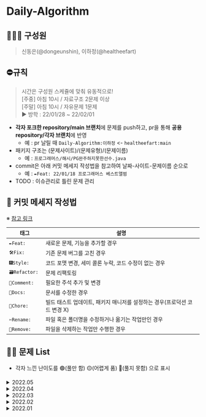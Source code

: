 # Daily-Algorithm

## 👩🏻‍🦱 구성원
> 신동은(@dongeunshin), 이하정(@healtheefart)

## ⛔️규칙
> 시간은 구성원 스케쥴에 맞춰 유동적으로!  
[주중] 아침 10시 / 자료구조 2문제 이상  
[주말] 아침 10시 / 자유문제 1문제  
▶ 방학 : 22/01/28 ~ 22/02/01

- **각자 포크한 repository/main 브랜치**에 문제를 push하고, pr을 통해 **공용 repository/각자 브랜치**에 반영
    - 예 : pr 날릴 때 `Daily-Algorithm:이하정` <- `healtheefart:main`
- 패키지 구조는 (문제사이트)/(문제유형)/(문제이름)
    - 예 : `프로그래머스/해시/PG완주하지못한선수.java`
- commit은 아래 커밋 메세지 작성법을 참고하여 날짜-사이트-문제이름 순으로
    - 예 : `✒️Feat: 22/01/18 프로그래머스 베스트앨범`
- TODO : 이슈관리로 틀린 문제 관리

## :speech_balloon: 커밋 메세지 작성법

※ [참고 링크](https://github.com/InSeong-So/IT-Note#developers-note)

|태그|설명|
|---|----|
|`✒️Feat: `|새로운 문제, 기능을 추가할 경우|
|`🛠Fix: `|기존 문제 버그를 고친 경우|
|`🎆Style: `|코드 포맷 변경, 세미 콜론 누락, 코드 수정이 없는 경우|
|`🗃Refactor: `|문제 리팩토링|
|`💬Comment: `|필요한 주석 추가 및 변경|
|`📝Docs: `|문서를 수정한 경우|
|`🔬Chore: `|빌드 태스트 업데이트, 패키지 매니저를 설정하는 경우(프로덕션 코드 변경 X)|
|`✂️Rename: `|파일 혹은 폴더명을 수정하거나 옮기는 작업만인 경우|
|`🧺Remove: `|파일을 삭제하는 작업만 수행한 경우|

## 👊🏼 문제 List
- 각자 느낀 난이도를 🟢(풀만 함) 🟡(어렵게 품) 🔴(풀지 못함) 으로 표시
<!-- 
||22.05.||![](/PG_tier_imgs/L2.png)|[](https://programmers.co.kr/learn/courses/30/lessons/)|| 
||22.05.||![](/BJ_tier_imgs/G2.png)|[](https://www.acmicpc.net/problem/1759)|| 
-->
<details>
<summary>2022.05</summary>
<div markdown="2022.05">       

|No.|날짜|유형|Lv.|문제링크|이하정|신동은|
|:-:|---|---|:--:|-------|:---:|:---:|
|1|22.05.02|구현|![](/PG_tier_imgs/L2.png)|[K진수에서 소수 개수 구하기](https://programmers.co.kr/learn/courses/30/lessons/92335)|🟢||  
|2|22.05.02|큐, 구현|![](/PG_tier_imgs/L3.png)|[셔틀버스](https://programmers.co.kr/learn/courses/30/lessons/17678)|🟢||   
|3|22.05.03|구현|![](/PG_tier_imgs/L2.png)|[뉴스클러스터링](https://programmers.co.kr/learn/courses/30/lessons/17677)|🟢||   
|4|22.05.03|구현|![](/PG_tier_imgs/L3.png)|[표편집](https://programmers.co.kr/learn/courses/30/lessons/81303)|🟢||   
|5|22.05.04|구현|![](/PG_tier_imgs/L2.png)|[주차요금](https://programmers.co.kr/learn/courses/30/lessons/92341)|🟢||
|6|22.05.08|코딩테스트||썸머코딩|1.5/4|3/4|
|7|22.05.10|구현|![](/PG_tier_imgs/L2.png)|[파일명 정렬](https://programmers.co.kr/learn/courses/30/lessons/17686)|🟡|🟡|
|8|22.05.11|조합|![](/PG_tier_imgs/L2.png)|[후보키](https://programmers.co.kr/learn/courses/30/lessons/42890)|🟡|🟡|
|9|22.05.12|DFS, BFS|![](/BJ_tier_imgs/G5.png)|[뱀과 사다리게임](https://www.acmicpc.net/problem/16928)|🟢|🟢|
|10|22.05.13|구현|![](/BJ_tier_imgs/G3.png)|[경사로](https://www.acmicpc.net/problem/14890)|🟡|🔴|
|11|22.05.14|KMP|![](/BJ_tier_imgs/G3.png)|[부분 문자열](https://www.acmicpc.net/problem/16916)|🔴||
|12|22.05.16|비트마스킹|![](/BJ_tier_imgs/G4.png)|[가르침](https://www.acmicpc.net/problem/1062)|🔴||
|13|22.05.17|DFS, BFS|![](/BJ_tier_imgs/G5.png)|[4연산](https://www.acmicpc.net/problem/14395)|🟢|🟢|
|14|22.05.18|구현|![](/BJ_tier_imgs/G4.png)|[주사위 굴리기](https://www.acmicpc.net/problem/14499)|🟢|🟢|
|15|22.05.20|구현|![](/BJ_tier_imgs/G5.png)|[톱니바퀴](https://www.acmicpc.net/problem/14891)|🟡||
|16|22.05.21|구현|![](/PG_tier_imgs/L2.png)|[삼각달팽이](https://programmers.co.kr/learn/courses/30/lessons/68645)|🟢||
|17|22.05.22|구현|![](/PG_tier_imgs/L2.png)|[캐시](https://programmers.co.kr/learn/courses/30/lessons/17680)|🟢|🟢|
|18|22.05.25|구현|![](/BJ_tier_imgs/G4.png)|[미로만들기](https://www.acmicpc.net/problem/2665)|🔴||
|19|22.05.26|구현|![](/BJ_tier_imgs/G4.png)|[마법사 상어와 파이어볼](https://www.acmicpc.net/problem/20056)|🟢||
|20|22.05.27|그리디|![](/BJ_tier_imgs/G4.png)|[AB](https://www.acmicpc.net/problem/12970)|🟢||

    
</div>
</details>

<details>
<summary>2022.04</summary>
<div markdown="2022.04">       

|No.|날짜|유형|Lv.|문제링크|이하정|신동은|
|:-:|---|---|:--:|-------|:---:|:---:|
|1|22.04.01|순열조합|![](/BJ_tier_imgs/G5.png)|[암호 만들기](https://www.acmicpc.net/problem/1759)|🟢||
|2|22.04.01|순열조합|![](/BJ_tier_imgs/S3.png)|[N과 M (1)](https://www.acmicpc.net/problem/15649)|🟢||
|3|22.04.07|DFS, BFS|![](/BJ_tier_imgs/G3.png)|[다리만들기](https://www.acmicpc.net/problem/2146)|🟡||
|4|22.04.07|연습문제|![](/PG_tier_imgs/L2.png)|[124 나라의 숫자](https://programmers.co.kr/learn/courses/30/lessons/12899)|🔴||
|5|22.04.09|순열조합|![](/BJ_tier_imgs/S2.png)|[N과 M (9)](https://www.acmicpc.net/problem/15663)|🟢||
|6|22.04.15|DFS, BFS|![](/BJ_tier_imgs/G4.png)|[숨바꼭질 4](https://www.acmicpc.net/problem/13913)|🟢||
|7|22.04.15|구현|![](/PG_tier_imgs/L2.png)|[방금그곡](https://programmers.co.kr/learn/courses/30/lessons/17683)|🟢|🟢|
|8|22.04.15|DFS, BFS|![](/BJ_tier_imgs/G4.png)|[이모티콘](https://www.acmicpc.net/problem/14226)|🟢|🟡|
|9|22.04.18|DFS, BFS|![](/BJ_tier_imgs/G5.png)|[숨바꼭질3](https://www.acmicpc.net/problem/13549)|🟡|🟢|
|10|22.04.18|순열조합|![](/PG_tier_imgs/L2.png)|[메뉴리뉴얼](https://programmers.co.kr/learn/courses/30/lessons/72411)|🟢|🟢|
|11|22.04.20|BFSDFS|![](/PG_tier_imgs/L3.png)|[단어변환](https://programmers.co.kr/learn/courses/30/lessons/43163)|🟢|🟡|    
|12|22.04.20|구현|![](/PG_tier_imgs/L2.png)|[프렌즈4블록](https://programmers.co.kr/learn/courses/30/lessons/17679)|🟢|🟡|
|13|22.04.23|순열조합|![](/BJ_tier_imgs/G3.png)|[소문난 칠공주](https://www.acmicpc.net/problem/1941)|🟡|🔴|
|14|22.04.24|DFS, BFS|![](/PG_tier_imgs/L2.png)|[거리두기 확인하기](https://programmers.co.kr/learn/courses/30/lessons/81302)|🟢|🟢|  
|15|22.04.26|구현|![](/PG_tier_imgs/L2.png)|[압축](https://programmers.co.kr/learn/courses/30/lessons/17684)|🟢|🟢|  
|16|22.04.26|구현|![](/PG_tier_imgs/L2.png)|[n^2배열자르기](https://programmers.co.kr/learn/courses/30/lessons/87390)|🟡|🟢|  
|17|22.04.27|구현|![](/PG_tier_imgs/L1.png)|[숫자 문자열과 영단어](https://programmers.co.kr/learn/courses/30/lessons/81301)|🟢|🟢|  
|18|22.04.27|그리디|![](/BJ_tier_imgs/G4.png)|[단어 수학](https://www.acmicpc.net/problem/1339)|🟢|🔴|  
|19|22.04.29|순열조합|![](/PG_tier_imgs/L2.png)|[양궁대회](https://programmers.co.kr/learn/courses/30/lessons/92342)|🟢||  
    
</div>
</details>

<details>
<summary>2022.03</summary>
<div markdown="2022.03">       

|날짜|유형|Lv.|문제링크|이하정|신동은|
|---|---|:--:|-------|:---:|:---:|
|22.03.01|DFS, BFS|![](/BJ_tier_imgs/S2.png)|[DFS와 BFS](https://www.acmicpc.net/problem/1260)|🟢||
|22.03.01| |![](/BJ_tier_imgs/S1.png)|[미로탐색](https://www.acmicpc.net/problem/2178)|🟢||
|22.03.01| |![](/BJ_tier_imgs/S3.png)|[바이러스](https://www.acmicpc.net/problem/2606)|🟢||
|22.03.03| |![](/BJ_tier_imgs/G5.png)|[로봇 청소기](https://www.acmicpc.net/problem/14503)|🟢||
|22.03.03| |![](/BJ_tier_imgs/G5.png)|[토마토](https://www.acmicpc.net/problem/7569)|🟡||
|22.03.03| |![](/BJ_tier_imgs/S1.png)|[단지 번호 붙이기](https://www.acmicpc.net/problem/2667)|🟢||
|22.03.03| |![](/BJ_tier_imgs/S2.png)|[촌수계산](https://www.acmicpc.net/problem/2644)|🟢||
|22.03.03| |![](/BJ_tier_imgs/S1.png)|[숨바꼭질](https://www.acmicpc.net/problem/1697)|🟢||
|22.03.04| |![](/BJ_tier_imgs/S1.png)|[안전영역](https://www.acmicpc.net/problem/2468)|🟢||
|22.03.04| |![](/BJ_tier_imgs/G4.png)|[빙산](https://www.acmicpc.net/problem/2573)|🟡||
|22.03.04| |![](/BJ_tier_imgs/G5.png)|[스타트링크](https://www.acmicpc.net/problem/14503)|🟢||
|22.03.04| |![](/BJ_tier_imgs/S1.png)|[맥주 마시면서 걸어가기](https://www.acmicpc.net/problem/9205)|🟡||
|22.03.05|코딩테스트||Dev Matching|1/3|-|
|22.03.08|구현|![](/BJ_tier_imgs/S4.png)|[반복수열](https://www.acmicpc.net/problem/2331)|🟢|🟢|
|22.03.08|이진탐색|![](/BJ_tier_imgs/S3.png)|[예산](https://www.acmicpc.net/problem/2512)||🟡|
|22.03.08|그리디|![](/BJ_tier_imgs/G5.png)|[A와 B](https://www.acmicpc.net/problem/12904)||🟢|
|22.03.09||![](/BJ_tier_imgs/S5.png)|[30](https://www.acmicpc.net/problem/10610)|🟢|🔴|
|22.03.09|DFS, BFS|![](/BJ_tier_imgs/G5.png)|[연구소](https://www.acmicpc.net/problem/14502)|🔴||
|22.03.09||![](/BJ_tier_imgs/G5.png)|[적록색약](https://www.acmicpc.net/problem/10026)|🟢||
|22.03.11|그리디|![](/BJ_tier_imgs/S4.png)|[병든 나이트](https://www.acmicpc.net/problem/1783)|||
|22.03.11|DFS, BFS|![](/BJ_tier_imgs/S2.png)|[순열 사이클](https://www.acmicpc.net/problem/10451)|🟢||
|22.03.11|이진탐색|![](/BJ_tier_imgs/S2.png)|[용돈 관리](https://www.acmicpc.net/problem/6236)|🟢||
|22.03.12|코딩테스트||SKT ICT Family 1차|3/4|2.5/4|
|22.03.15|그리디|![](/BJ_tier_imgs/G4.png)|[수묶기](https://www.acmicpc.net/problem/1744)|🟢|🟡|
|22.03.15|DFS, BFS|![](/BJ_tier_imgs/G3.png)|[로봇](https://www.acmicpc.net/problem/1726)|🟡||
|22.03.16|이진탐색|![](/BJ_tier_imgs/S1.png)|[기타레슨](https://www.acmicpc.net/problem/2343)|🟢||
|22.03.16|DP|![](/BJ_tier_imgs/S3.png)|[퇴사](https://www.acmicpc.net/problem/14501)|🟡||
|22.03.16| |![](/BJ_tier_imgs/S1.png)|[정수 삼각형](https://www.acmicpc.net/problem/1932)|🟢||
|22.03.17|DFS, BFS|![](/BJ_tier_imgs/G4.png)|[Puyo Puyo](https://www.acmicpc.net/problem/11559)|🟡||
|22.03.17| |![](/BJ_tier_imgs/G4.png)|[말이 되고픈 원숭이](https://www.acmicpc.net/problem/1600)|🟡||
|22.03.17|DP|![](/BJ_tier_imgs/S3.png)|[2xN 타일링](https://www.acmicpc.net/problem/11726)|🟢||
|22.03.18|구현|![](/BJ_tier_imgs/S5.png)|[CPU](https://www.acmicpc.net/problem/16506)|🟢||
|22.03.18|DP|![](/BJ_tier_imgs/G4.png)|[벽 부수고 이동하기](https://www.acmicpc.net/problem/2206)||🟡|
|22.03.18|DFS, BFS|![](/BJ_tier_imgs/S2.png)|[가장 긴 증가하는 부분 수열](https://www.acmicpc.net/problem/11053)|🟡|🟡|
|22.03.19|코딩테스트||SKT ICT Family 2차|1.5/4|0.5/4|
|22.03.22|DP|![](/BJ_tier_imgs/S3.png)|[1, 2, 3 더하기](https://www.acmicpc.net/problem/9095)|🟡|🟢|
|22.03.22|DFS, BFS|![](/BJ_tier_imgs/G5.png)|[빗물](https://www.acmicpc.net/problem/14719)|🟢|🔴|
|22.03.22|BF|![](/BJ_tier_imgs/S1.png)|[현명한 나이트](https://www.acmicpc.net/problem/18404)|🟢||
|22.03.23|BF|![](/BJ_tier_imgs/G4.png)|[감시](https://www.acmicpc.net/problem/15683)|🔴|🔴|
|22.03.23|DFS, BFS|![](/BJ_tier_imgs/G5.png)|[치즈](https://www.acmicpc.net/problem/2636)|🟡|🟡|
|22.03.23|DP|![](/BJ_tier_imgs/S2.png)|[가장 긴 증가하는 부분 수열](https://www.acmicpc.net/problem/11053)|🟢|🟢|
|22.03.24|DP|![](/BJ_tier_imgs/G4.png)|[가장 긴 증가하는 부분 수열 4](https://www.acmicpc.net/problem/14002)|🟢|🟢|
|22.03.24|DFS, BFS|![](/BJ_tier_imgs/G4.png)|[벽 부수고 이동하기](https://www.acmicpc.net/problem/2206)|🟢|🟡|
|22.03.25|DFS, BFS|![](/PG_tier_imgs/L2.png)|[단어 변환](https://programmers.co.kr/learn/courses/30/lessons/43163)|🟢||
|22.03.25|연습문제|![](/PG_tier_imgs/L2.png)|[순위 검색](https://programmers.co.kr/learn/courses/30/lessons/72412)|🟡||
|22.03.26|코딩테스트||라인 플러스|3/6||
|22.03.30|연습문제|![](/PG_tier_imgs/L2.png)|[행렬 테두리 회전](https://programmers.co.kr/learn/courses/30/lessons/77485)|🟢||
|22.03.30|연습문제|![](/PG_tier_imgs/L3.png)|[다단계 칫솔 판매](https://programmers.co.kr/learn/courses/30/lessons/77486)|🟢||
|22.03.31|연습문제|![](/PG_tier_imgs/L1.png)|[부족한 금액 계산하기](https://programmers.co.kr/learn/courses/30/lessons/82612)|🟢||
|22.03.31|연습문제|![](/PG_tier_imgs/L1.png)|[최소 직사각형](https://programmers.co.kr/learn/courses/30/lessons/86491)|🟢||
|22.03.31|연습문제|![](/PG_tier_imgs/L2.png)|[피로도](https://programmers.co.kr/learn/courses/30/lessons/87946)|🟡||
    
</div>
</details>

<details>
<summary>2022.02</summary>
<div markdown="2022.02">       

|날짜|유형|문제링크|이하정|신동은|
|--------|------|---|:------:|:---:|
|22.02.03|완전탐색|[1️⃣ 모의고사](https://programmers.co.kr/learn/courses/30/lessons/42840)|🟢|🟢|
|22.02.03| |[2️⃣ 소수 찾기](https://programmers.co.kr/learn/courses/30/lessons/42839)|🟢|🟢|
|22.02.03| |[2️⃣ 카펫](https://programmers.co.kr/learn/courses/30/lessons/42842)|🟢|🟢|
|22.02.05|탐욕법|[1️⃣ 체육복](https://programmers.co.kr/learn/courses/30/lessons/42862)|🟢|🟢|
|22.02.07| |[2️⃣ 조이스틱](https://programmers.co.kr/learn/courses/30/lessons/42860)|🟢|🟢|
|22.02.08| |[2️⃣ 큰 수 만들기](https://programmers.co.kr/learn/courses/30/lessons/42883)|🟢|🟢|
|22.02.09| |[2️⃣ 구명보트](https://programmers.co.kr/learn/courses/30/lessons/42885)|🟢|🟢|
|22.02.10|연습문제|[2️⃣ 오픈채팅방](https://programmers.co.kr/learn/courses/30/lessons/42888)|🟢|🟢|
|22.02.10| |[2️⃣ N개 최소공배수](https://programmers.co.kr/learn/courses/30/lessons/12953)|🟢|🟢|
|22.02.11| |[2️⃣ 멀쩡한 사각형](https://programmers.co.kr/learn/courses/30/lessons/62048)|🟢|🔴|
|22.02.11| |[2️⃣ 2개 이하로 다른 비트](https://programmers.co.kr/learn/courses/30/lessons/77885)|🟡|🔴|
|22.02.14| |[2️⃣ 영어 끝말잇기](https://programmers.co.kr/learn/courses/30/lessons/12981)|🟢|🟢|
|22.02.14| |[2️⃣ 짝지어 제거하기](https://programmers.co.kr/learn/courses/30/lessons/12973)|🟢|🟢|
|22.02.16| |[2️⃣ 튜플](https://programmers.co.kr/learn/courses/30/lessons/64065)|🟡|🟢|
|22.02.17| |[2️⃣ 땅따먹기](https://programmers.co.kr/learn/courses/30/lessons/12913)|🟡||
|22.02.17| |[2️⃣ 모음사전](https://programmers.co.kr/learn/courses/30/lessons/84512)|🔴||
|22.02.17| |[🥈5. 체스판 다시 칠하기](https://www.acmicpc.net/problem/1018)|🟢||
|22.02.18| |[🥈3️. N과M(2)](https://www.acmicpc.net/problem/15650)|🟡||
|22.02.18| |[🥈5. 날짜계산](https://www.acmicpc.net/problem/1476)|🟢||
|22.02.18| |[2️⃣ 스킬트리](https://programmers.co.kr/learn/courses/30/lessons/49993)|🟢||
|22.02.19|정렬|[🥈5. 보물](https://www.acmicpc.net/problem/1026)|🟢|🟢|
|22.02.19| |[🥈5. 수정렬하기(2)](https://www.acmicpc.net/problem/2751)|🟢|🟢|
|22.02.19| |[🥈4. 숫자카드(2)](https://www.acmicpc.net/problem/10816)|🟢|🟢|
|22.02.20| |[🥈3. 시리얼번호](https://www.acmicpc.net/problem/1431)|🟡|🟢|
|22.02.20| |[🥈3. 수리공 항승](https://www.acmicpc.net/problem/1449)|🟢|🟢|
|22.02.20| |[🥈3. 두 수의 합](https://www.acmicpc.net/problem/3273)|🟢|🟢|
|22.02.22| |[🥈3. 최고의 피자](https://www.acmicpc.net/problem/5545)|🟡|🟢|
|22.02.22| |[🥈3. 토너먼트](https://www.acmicpc.net/problem/1057)|🟢|🟢|
|22.02.22| |[🥈2. 회의실 배정](https://www.acmicpc.net/problem/1931)|🟢|🟡|
|22.02.23|그리디|[🥈3. 동전0](https://www.acmicpc.net/problem/11047)|🟢|🟢|
|22.02.23| |[🥈3. 모두의 마블](https://www.acmicpc.net/problem/12845)|🟢|🟢|
|22.02.24|이진탐색|[🥇5. 공유기 설치](https://www.acmicpc.net/problem/2110)|🟡||
|22.02.25| |[4️⃣. 가사검색](https://programmers.co.kr/learn/courses/30/lessons/60060)|🔴||
|22.02.25| |[🥈3. 나무 자르기](https://www.acmicpc.net/problem/2805)|🟡|🟡|

</div>
</details>

<details>
<summary>2022.01</summary>
<div markdown="2022.01">       

|날짜|유형|문제링크|이하정|신동은|
|--------|------|---|:------:|:---:|
|22.01.17|해시|[L1. 완주하지 못한 선수](!https://programmers.co.kr/learn/courses/30/lessons/42576)|🟢|🟢|
|22.01.18| |[L2. 전화번호 목록](!https://programmers.co.kr/learn/courses/30/lessons/42577)|🟢|🟢|
|22.01.18| |[L2. 위장](!https://programmers.co.kr/learn/courses/30/lessons/42578)|🟢|🟢|
|22.01.18| |[L2. 베스트 앨범](!https://programmers.co.kr/learn/courses/30/lessons/42579)|🟡|🟢|
|22.01.19|스택/큐|[L2. 기능개발](!https://programmers.co.kr/learn/courses/30/lessons/42586)|🟢|🟢|
|22.01.20| |[L2. 프린터](!https://programmers.co.kr/learn/courses/30/lessons/42587)|🟢|🟢|
|22.01.20| |[L2. 다리를 지나는 트럭](!https://programmers.co.kr/learn/courses/30/lessons/42583)|🟡|🟡|
|22.01.21| |[L2. 주식가격](!https://programmers.co.kr/learn/courses/30/lessons/42584)|🟢|🟢|
|22.01.24|힙|[L2. 더맵게](!https://programmers.co.kr/learn/courses/30/lessons/42626)|🟢|🟢|
|22.01.25|정렬|[L1. K번째 수](!https://programmers.co.kr/learn/courses/30/lessons/42748)|🟢|🟢|
|22.01.25| |[L2. 가장 큰 수](!https://programmers.co.kr/learn/courses/30/lessons/42746)|🟡|🟡|
|22.01.25| |[L2. H-index](!https://programmers.co.kr/learn/courses/30/lessons/42747)||🟢|

</div>
</details>


